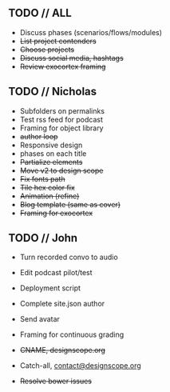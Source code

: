 ## TODO // ALL


- Discuss phases (scenarios/flows/modules)
- ~~List project contenders~~
- ~~Choose projects~~
- ~~Discuss social media, hashtags~~
- ~~Review exocortex framing~~

## TODO // Nicholas

- Subfolders on permalinks
- Test rss feed for podcast
- Framing for object library
- ~~author loop~~
- Responsive design
- phases on each title
- ~~Partialize elements~~
- ~~Move v2 to design scope~~
- ~~Fix fonts path~~
- ~~Tile hex color fix~~
- ~~Animation (refine)~~
- ~~Blog template (same as cover)~~
- ~~Framing for exocortex~~

## TODO // John

- Turn recorded convo to audio
- Edit podcast pilot/test
- Deployment script
- Complete site.json author
- Send avatar
- Framing for continuous grading

- ~~CNAME, designscope.org~~
- Catch-all, contact@designscope.org
- ~~Resolve bower issues~~
